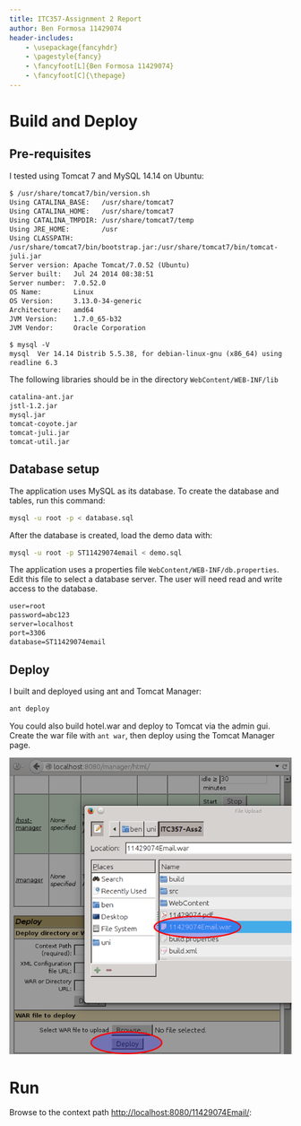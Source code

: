 ```yaml
---
title: ITC357-Assignment 2 Report
author: Ben Formosa 11429074
header-includes:
    - \usepackage{fancyhdr}
    - \pagestyle{fancy}
    - \fancyfoot[L]{Ben Formosa 11429074}
    - \fancyfoot[C]{\thepage}
---
```


<!-- pandoc readme.md -o 11429074.pdf -f markdown+auto_identifiers -s -V papersize:"a4paper" -->

# Build and Deploy

## Pre-requisites

I tested using Tomcat 7 and MySQL 14.14 on Ubuntu:

```
$ /usr/share/tomcat7/bin/version.sh
Using CATALINA_BASE:   /usr/share/tomcat7
Using CATALINA_HOME:   /usr/share/tomcat7
Using CATALINA_TMPDIR: /usr/share/tomcat7/temp
Using JRE_HOME:        /usr
Using CLASSPATH:       /usr/share/tomcat7/bin/bootstrap.jar:/usr/share/tomcat7/bin/tomcat-juli.jar
Server version: Apache Tomcat/7.0.52 (Ubuntu)
Server built:   Jul 24 2014 08:38:51
Server number:  7.0.52.0
OS Name:        Linux
OS Version:     3.13.0-34-generic
Architecture:   amd64
JVM Version:    1.7.0_65-b32
JVM Vendor:     Oracle Corporation
```

```
$ mysql -V
mysql  Ver 14.14 Distrib 5.5.38, for debian-linux-gnu (x86_64) using readline 6.3
```

The following libraries should be in the directory `WebContent/WEB-INF/lib`

```
catalina-ant.jar
jstl-1.2.jar
mysql.jar
tomcat-coyote.jar
tomcat-juli.jar
tomcat-util.jar
```

## Database setup

The application uses MySQL as its database.
To create the database and tables, run this command:

```bash
mysql -u root -p < database.sql
```

After the database is created, load the demo data with:

```bash
mysql -u root -p ST11429074email < demo.sql
```

The application uses a properties file `WebContent/WEB-INF/db.properties`.
Edit this file to select a database server. The user will need read and write access to the database.

```properties
user=root
password=abc123
server=localhost
port=3306
database=ST11429074email
```

## Deploy

I built and deployed using ant and Tomcat Manager:

```bash
ant deploy
```

You could also build hotel.war and deploy to Tomcat via the admin gui.  
Create the war file with `ant war`, then deploy using the Tomcat Manager page.

![Deploy to Tomcat Admin](image/deploy.png)

# Run

Browse to the context path [http://localhost:8080/11429074Email/](http://localhost:8080/11429074Email/):  


